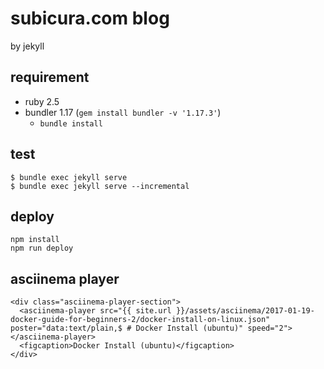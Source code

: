 # subicura.com blog

by jekyll

## requirement

- ruby 2.5
- bundler 1.17 (`gem install bundler -v '1.17.3'`)
  - `bundle install`

## test

```
$ bundle exec jekyll serve
$ bundle exec jekyll serve --incremental
```

## deploy

```
npm install
npm run deploy
```

## asciinema player

```
<div class="asciinema-player-section">
  <asciinema-player src="{{ site.url }}/assets/asciinema/2017-01-19-docker-guide-for-beginners-2/docker-install-on-linux.json" poster="data:text/plain,$ # Docker Install (ubuntu)" speed="2"></asciinema-player>
  <figcaption>Docker Install (ubuntu)</figcaption>
</div>
```
